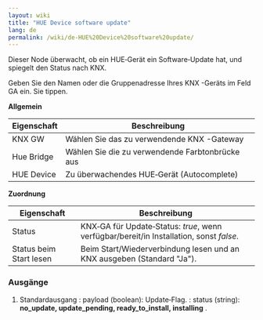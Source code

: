 ```yaml
---
layout: wiki
title: "HUE Device software update"
lang: de
permalink: /wiki/de-HUE%20Device%20software%20update/
---
```

Dieser Node überwacht, ob ein HUE‑Gerät ein Software‑Update hat, und spiegelt den Status nach KNX.

Geben Sie den Namen oder die Gruppenadresse Ihres KNX -Geräts im Feld GA ein.
Sie tippen.

**Allgemein**

| Eigenschaft | Beschreibung |
|-|-|
|KNX GW |Wählen Sie das zu verwendende KNX -Gateway |
|Hue Bridge |Wählen Sie die zu verwendende Farbtonbrücke aus |
| HUE Device | Zu überwachendes HUE‑Gerät (Autocomplete) |

**Zuordnung**

| Eigenschaft | Beschreibung |
|--|--|
| Status | KNX‑GA für Update‑Status: _true_, wenn verfügbar/bereit/in Installation, sonst _false_. |
| Status beim Start lesen | Beim Start/Wiederverbindung lesen und an KNX ausgeben (Standard "Ja"). |

### Ausgänge

1. Standardausgang
   : payload (boolean): Update‑Flag.
   : status (string): **no\_update, update\_pending, ready\_to\_install, installing** .
